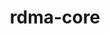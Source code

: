---
title: "rdma-core"
layout: cache
categories: [package, develop-2025-06-01]
meta: {"compilers": ["gcc@13.2.0", "gcc@7.5.0"], "num_specs": 10, "num_specs_by_stack": {"ml-linux-aarch64-cuda": 4, "ml-linux-x86_64-cuda": 4, "radiuss": 2, "root": 10}, "oss": ["ubuntu18.04", "ubuntu24.04"], "platforms": ["linux"], "stacks": ["ml-linux-aarch64-cuda", "ml-linux-x86_64-cuda", "radiuss", "root"], "targets": ["aarch64", "x86_64_v3"], "versions": ["57.0"]}
spec_details: [{"compiler": "gcc@13.2.0", "hash": "3roqpc26bnf3nf4wrgszoepo5ck423cw", "os": "ubuntu24.04", "platform": "linux", "size": "-", "stacks": ["ml-linux-x86_64-cuda", "root"], "target": "x86_64_v3", "variants": ["build_system=cmake", "build_type=Release", "generator=make", "~ipo", "+man_pages", "+pyverbs", "+static"], "versions": ["57.0"]}, {"compiler": "gcc@13.2.0", "hash": "3xg5636dpekanoir7om3ieqcg6gk4zng", "os": "ubuntu24.04", "platform": "linux", "size": "-", "stacks": ["ml-linux-aarch64-cuda", "root"], "target": "aarch64", "variants": ["build_system=cmake", "build_type=Release", "generator=make", "~ipo", "+man_pages", "+pyverbs", "+static"], "versions": ["57.0"]}, {"compiler": "gcc@13.2.0", "hash": "7u5qngaoqucgzqkunfrralyvrn5k55lh", "os": "ubuntu24.04", "platform": "linux", "size": "-", "stacks": ["ml-linux-x86_64-cuda", "root"], "target": "x86_64_v3", "variants": ["build_system=cmake", "build_type=Release", "generator=make", "~ipo", "+man_pages", "+pyverbs", "+static"], "versions": ["57.0"]}, {"compiler": "gcc@13.2.0", "hash": "av2joimr7eudpbqin2rf42clfgtx5x6o", "os": "ubuntu24.04", "platform": "linux", "size": "-", "stacks": ["ml-linux-aarch64-cuda", "root"], "target": "aarch64", "variants": ["build_system=cmake", "build_type=Release", "generator=make", "~ipo", "+man_pages", "+pyverbs", "+static"], "versions": ["57.0"]}, {"compiler": "gcc@7.5.0", "hash": "tjsdje2gh4whst44ypq7ngw3hwm47fgf", "os": "ubuntu18.04", "platform": "linux", "size": "-", "stacks": ["radiuss", "root"], "target": "x86_64_v3", "variants": ["build_system=cmake", "build_type=Release", "generator=make", "~ipo", "+man_pages", "+pyverbs", "+static"], "versions": ["57.0"]}, {"compiler": "gcc@13.2.0", "hash": "wmqppwunteixcrsuoaotupbgupnhedno", "os": "ubuntu24.04", "platform": "linux", "size": "-", "stacks": ["ml-linux-aarch64-cuda", "root"], "target": "aarch64", "variants": ["build_system=cmake", "build_type=Release", "generator=make", "~ipo", "+man_pages", "+pyverbs", "+static"], "versions": ["57.0"]}, {"compiler": "gcc@13.2.0", "hash": "wtbwfu2uh2oery4zmrtufpwb4e5kh2s5", "os": "ubuntu24.04", "platform": "linux", "size": "-", "stacks": ["ml-linux-aarch64-cuda", "root"], "target": "aarch64", "variants": ["build_system=cmake", "build_type=Release", "generator=make", "~ipo", "+man_pages", "+pyverbs", "+static"], "versions": ["57.0"]}, {"compiler": "gcc@13.2.0", "hash": "x3jma2clomune6dpcccfgexre3knitnv", "os": "ubuntu24.04", "platform": "linux", "size": "-", "stacks": ["ml-linux-x86_64-cuda", "root"], "target": "x86_64_v3", "variants": ["build_system=cmake", "build_type=Release", "generator=make", "~ipo", "+man_pages", "+pyverbs", "+static"], "versions": ["57.0"]}, {"compiler": "gcc@7.5.0", "hash": "xwg3gkb5y7ygt7zkdst22klg3cjyqfn2", "os": "ubuntu18.04", "platform": "linux", "size": "-", "stacks": ["radiuss", "root"], "target": "x86_64_v3", "variants": ["build_system=cmake", "build_type=Release", "generator=make", "~ipo", "+man_pages", "+pyverbs", "+static"], "versions": ["57.0"]}, {"compiler": "gcc@13.2.0", "hash": "z56r3ykeuqqvmanmtaery5buo6aybv7s", "os": "ubuntu24.04", "platform": "linux", "size": "-", "stacks": ["ml-linux-x86_64-cuda", "root"], "target": "x86_64_v3", "variants": ["build_system=cmake", "build_type=Release", "generator=make", "~ipo", "+man_pages", "+pyverbs", "+static"], "versions": ["57.0"]}]
---